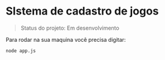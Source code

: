 # SIstema de cadastro de jogos #

> Status do projeto: Em desenvolvimento

Para rodar na sua maquina você precisa digitar:

```
node app.js
```
